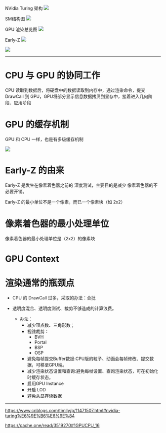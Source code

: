 
NVidia Turing 架构
![](../pic.res/2022-03-14-19-33-47.png)

SM结构图
![](../pic.res/2022-03-14-19-35-11.png)

GPU 渲染总览图
![](../pic.res/2022-03-14-19-31-15.png)

Early-Z
![](../pic.res/2022-03-14-19-47-46.png)


![](../pic.res/2022-03-14-20-32-44.png)

---

# CPU 与 GPU 的协同工作

CPU 读取到数据后，将硬盘中的数据读取到内存中，通过渲染命令，提交DrawCall 到 GPU，GPU将部分显示信息数据拷贝到显存中，接着进入几何阶段、应用阶段

# GPU 的缓存机制

GPU 和 CPU 一样，也是有多级缓存机制

![](../myMd/pic.res/20220501164044.png)  

# Early-Z 的由来

Early-Z 是发生在像素着色器之前的 深度测试，主要目的是减少 像素着色器的不必要开销。

Early-Z 的最小单位不是一个像素，而已一个像素块（如 2x2）

# 像素着色器的最小处理单位

像素着色器的最小处理单位是（2x2）的像素块


# GPU Context



# 渲染通常的瓶颈点

- CPU 的 DrawCall 过多，采取的办法：合批
- 透明度混合、透明度测试、裁剪不够造成的计算浪费。

    - 办法：
        - 减少顶点数、三角形数；
        - 视锥裁剪：
            - BVH
            - Portal
            - BSP
            - OSP
        - 避免每帧提交Buffer数据:CPU版的粒子、动画会每帧修改、提交数据，可移至GPU端。
        - 减少渲染状态设置和查询:避免每帧设置、查询渲染状态，可在初始化时缓存状态。
        - 启用GPU Instance
        - 开启 LOD
        - 避免从显存读数据

---

https://www.cnblogs.com/timlly/p/11471507.html#nvidia-turing%E6%9E%B6%E6%9E%84

https://cache.one/read/3519270#1GPUCPU_16